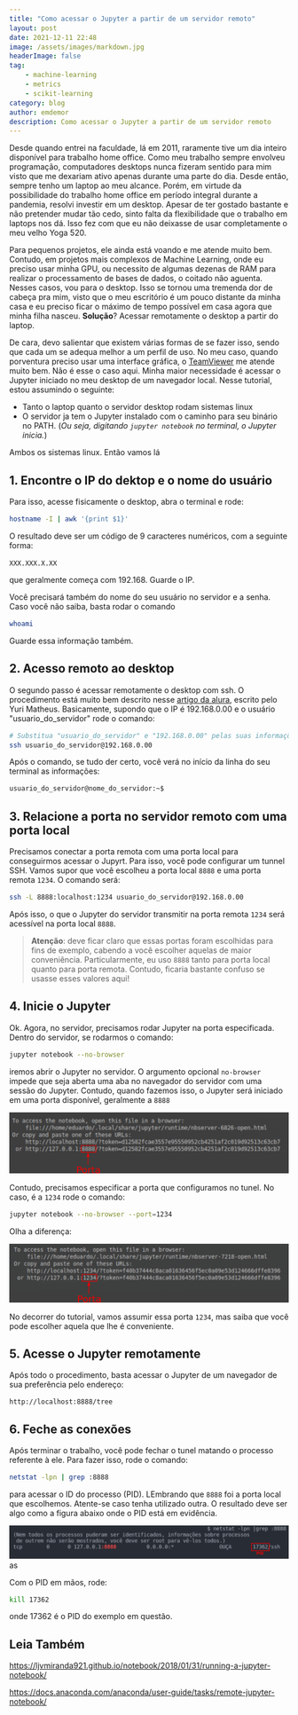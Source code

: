 ```yaml
---
title: "Como acessar o Jupyter a partir de um servidor remoto"
layout: post
date: 2021-12-11 22:48
image: /assets/images/markdown.jpg
headerImage: false
tag:
    - machine-learning
    - metrics
    - scikit-learning
category: blog
author: emdemor
description: Como acessar o Jupyter a partir de um servidor remoto
---
```


Desde quando entrei na faculdade, lá em 2011, raramente tive um dia inteiro disponível para trabalho home office. Como meu trabalho sempre envolveu programação, computadores desktops nunca fizeram sentido para mim visto que me dexariam ativo apenas durante uma parte do dia. Desde então, sempre tenho um laptop ao meu alcance. Porém, em virtude da possibilidade do trabalho home office em período integral durante a pandemia, resolvi investir em um desktop. Apesar de ter gostado bastante e não pretender mudar tão cedo, sinto falta da flexibilidade que o trabalho em laptops nos dá. Isso fez com que eu não deixasse de usar completamente o meu velho Yoga 520.

Para pequenos projetos, ele ainda está voando e me atende muito bem. Contudo, em projetos mais complexos de Machine Learning, onde eu preciso usar minha GPU, ou necessito de algumas dezenas de RAM para realizar o processamento de bases de dados, o coitado não aguenta. Nesses casos, vou para o desktop. Isso se tornou uma tremenda dor de cabeça pra mim, visto que o meu escritório é um pouco distante da minha casa e eu preciso ficar o máximo de tempo possível em casa agora que minha filha nasceu. **Solução**? Acessar remotamente o desktop a partir do laptop.

De cara, devo salientar que existem várias formas de se fazer isso, sendo que cada um se adequa melhor a um perfil de uso. No meu caso, quando porventura preciso usar uma interface gráfica, o [TeamViewer](https://www.teamviewer.com/pt-br/) me atende muito bem. Não é esse o caso aqui. Minha maior necessidade é acessar o Jupyter iniciado no meu desktop de um navegador local. Nesse tutorial, estou assumindo o seguinte:

-   Tanto o laptop quanto o servidor desktop rodam sistemas linux
-   O servidor ja tem o Jupyter instalado com o caminho para seu binário no PATH. (_Ou seja, digitando `jupyter notebook` no terminal, o Jupyter inicia._)

Ambos os sistemas linux. Então vamos lá

## 1. Encontre o IP do dektop e o nome do usuário

Para isso, acesse fisicamente o desktop, abra o terminal e rode:

```bash
hostname -I | awk '{print $1}'
```

O resultado deve ser um código de 9 caracteres numéricos, com a seguinte forma:

`XXX.XXX.X.XX`

que geralmente começa com 192.168. Guarde o IP.

Você precisará também do nome do seu usuário no servidor e a senha. Caso você não saiba, basta rodar o comando

```bash
whoami
```

Guarde essa informação também.

## 2. Acesso remoto ao desktop

O segundo passo é acessar remotamente o desktop com ssh. O procedimento está muito bem descrito nesse [artigo da alura](https://www.alura.com.br/artigos/como-acessar-servidores-remotamente-com-ssh), escrito pelo Yuri Matheus. Basicamente, supondo que o IP é 192.168.0.00 e o usuário "usuario_do_servidor" rode o comando:

```bash
# Substitua "usuario_do_servidor" e "192.168.0.00" pelas suas informações
ssh usuario_do_servidor@192.168.0.00
```

Após o comando, se tudo der certo, você verá no início da linha do seu terminal as informações:

```bash
usuario_do_servidor@nome_do_servidor:~$
```

## 3. Relacione a porta no servidor remoto com uma porta local

Precisamos conectar a porta remota com uma porta local para conseguirmos acessar o Jupyrt. Para isso, você pode configurar um tunnel SSH. Vamos supor que você escolheu a porta local `8888` e uma porta remota `1234`. O comando será:

```bash
ssh -L 8888:localhost:1234 usuario_do_servidor@192.168.0.00
```

Após isso, o que o Jupyter do servidor transmitir na porta remota `1234` será acessível na porta local `8888`.

> **Atenção**: deve ficar claro que essas portas foram escolhidas para fins de exemplo, cabendo a você escolher aquelas de maior conveniência. Particularmente, eu uso `8888` tanto para porta local quanto para porta remota. Contudo, ficaria bastante confuso se usasse esses valores aqui!

## 4. Inicie o Jupyter

Ok. Agora, no servidor, precisamos rodar Jupyter na porta especificada. Dentro do servidor, se rodarmos o comando:

```bash
jupyter notebook --no-browser
```

iremos abrir o Jupyter no servidor. O argumento opcional `no-browser` impede que seja aberta uma aba no navegador do servidor com uma sessão do Jupyter. Contudo, quando fazemos isso, o Jupyter será iniciado em uma porta disponível, geralmente a `8888`

![Minha imagem](https://raw.githubusercontent.com/emdemor/emdemor.github.io/main/assets/images/blog/2021-12-11-como-acessar-jupyter-remoto/porta8888.png)

Contudo, precisamos especificar a porta que configuramos no tunel. No caso, é a `1234` rode o comando:

```bash
jupyter notebook --no-browser --port=1234
```

Olha a diferença:

![Minha imagem](https://raw.githubusercontent.com/emdemor/emdemor.github.io/main/assets/images/blog/2021-12-11-como-acessar-jupyter-remoto/port1234.png)

No decorrer do tutorial, vamos assumir essa porta `1234`, mas saiba que você pode escolher aquela que lhe é conveniente.

## 5. Acesse o Jupyter remotamente

Após todo o procedimento, basta acessar o Jupyter de um navegador de sua preferência pelo endereço:

```
http://localhost:8888/tree
```

## 6. Feche as conexões

Após terminar o trabalho, você pode fechar o tunel matando o processo referente à ele. Para fazer isso, rode o comando:

```bash
netstat -lpn | grep :8888
```

para acessar o ID do processo (PID). LEmbrando que `8888` foi a porta local que escolhemos. Atente-se caso tenha utilizado outra. O resultado deve ser algo como a figura abaixo onde o PID está em evidência.

![Minha imagem](https://raw.githubusercontent.com/emdemor/emdemor.github.io/main/assets/images/blog/2021-12-11-como-acessar-jupyter-remoto/pid.png)as

Com o PID em mãos, rode:

```bash
kill 17362
```

onde 17362 é o PID do exemplo em questão.

## Leia Também

https://ljvmiranda921.github.io/notebook/2018/01/31/running-a-jupyter-notebook/

https://docs.anaconda.com/anaconda/user-guide/tasks/remote-jupyter-notebook/

